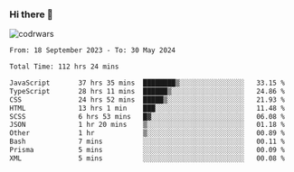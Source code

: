 ### Hi there 👋


![codrwars](https://www.codewars.com/users/rsschool_c9af20f58c35c696/badges/micro) 

<!--START_SECTION:waka-->

```txt
From: 18 September 2023 - To: 30 May 2024

Total Time: 112 hrs 24 mins

JavaScript       37 hrs 35 mins  ████████▒░░░░░░░░░░░░░░░░   33.15 %
TypeScript       28 hrs 11 mins  ██████▒░░░░░░░░░░░░░░░░░░   24.86 %
CSS              24 hrs 52 mins  █████▒░░░░░░░░░░░░░░░░░░░   21.93 %
HTML             13 hrs 1 min    ███░░░░░░░░░░░░░░░░░░░░░░   11.48 %
SCSS             6 hrs 53 mins   █▓░░░░░░░░░░░░░░░░░░░░░░░   06.08 %
JSON             1 hr 20 mins    ▒░░░░░░░░░░░░░░░░░░░░░░░░   01.18 %
Other            1 hr            ▒░░░░░░░░░░░░░░░░░░░░░░░░   00.89 %
Bash             7 mins          ░░░░░░░░░░░░░░░░░░░░░░░░░   00.11 %
Prisma           5 mins          ░░░░░░░░░░░░░░░░░░░░░░░░░   00.09 %
XML              5 mins          ░░░░░░░░░░░░░░░░░░░░░░░░░   00.08 %
```

<!--END_SECTION:waka-->
